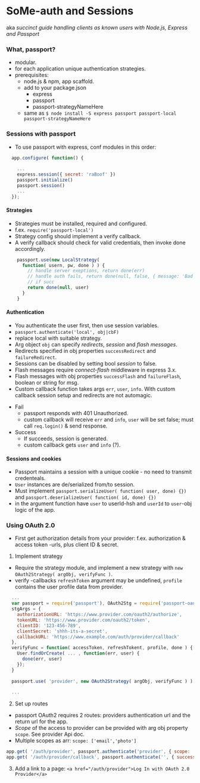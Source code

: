 SoMe-auth and Sessions
======================
aka _succinct guide handling clients as known users with Node.js, Express and Passport_

### What, passport?

- modular.
- for each application unique authentication strategies.
- prerequisites:
  - node.js & npm, app scaffold.
  - add to your package.json
    - express
    - passport
    - passport-strategyNameHere
  - same as `$ node install -S express passport passport-local passport-strategyNameHere`

### Sessions with passport
- To use passport with express, conf modules in this order:
```javascript
  app.configure( function() {
  
    ...
    express.session({ secret: 'raBoof' })
    passport.initialize()
    passport.session()
    ...
  });
```

#### Strategies
- Strategies must be installed, required and configured.
- f.ex. `require('passport-local')`
- Strategy config should implement a verify callback.
- A verify callback should check for valid credentials, then invoke done accordingly.
```javascript
    passport.use(new LocalStrategy( 
      function( usern, pw, done ) ) {
        // handle server exeptions, return done(err)
        // handle auth fails, return done(null, false, { message: 'Bad username.'})
        // if succ
        return done(null, user)
      }
    }
```

#### Authentication
- You authenticate the user first, then use session variables.
- `passport.authenticate('local', obj|cbF)`
- replace local with suitable strategy.
- Arg object `obj` can specify _redirects_, _session_ and _flash messages_.
- Redirects specified in obj properties `successRedirect` and `failureRedirect`.
- Sessions can be disabled by setting bool _session_ to false.
- Flash messages require _connect-flash_ middleware in express 3.x.
- Flash messages with obj properties `successFlash` and `failureFlash`, boolean or string for msg.
- Custom callback function takes args `err`, `user`, `info`. With custom callback session setup and redirects are not automagic.
* Fail
  - passport responds with 401 Unauthorized.
  - custom callback will receive `err` and `info`, `user` will be set false; must call `req.login()` & send response.
* Success
  - If succeeds, session is generated.
  - custom callback gets `user` and `info` (?).

#### Sessions and cookies
- Passport maintains a session with a unique cookie - no need to transmit credenteals.
- `User` instances are de/serialized from/to session.
- Must implement `passport.serializeUser( function( user, done) {})` and `passport.deserializeUser( function( id, done) {})`
- in the argument function have `user` to userId-hsh and `userId` to `user`-obj logic of the app.

### Using OAuth 2.0
- First get authorization details from your provider: f.ex. authorization & access token -urls, plus client ID & secret.

1. Implement strategy
- Require the strategy module, and implement a new strategy with `new OAuth2Strategy( argObj, verifyFunc )`.
- verify -callbacks `refreshToken` argument may be undefined, `profile` contains the user profile data from provider.
```javascript
  ...
  var passport = require('passport'), OAuth2Stg = require('passport-oauth').OAuth2Strategy,
  stgArgs = { 
    authorizationURL: 'https://www.provider.com/oauth2/authorize',
    tokenURL: 'https://www.provider.com/oauth2/token',
    clientID: '123-456-789',
    clientSecret: 'shhh-its-a-secret',
    callbackURL: 'https://www.example.com/auth/provider/callback'
  },
  verifyFunc = function( accessToken, refreshTokent, profile, done ) {
    User.findOrCreate( ... , function(err, user) {
      done(err, user)
    });
  }
  
  passport.use( 'provider', new OAuth2Strategy( argObj, verifyFunc ) )
  
  ...
```

2. Set up routes
- passport OAuth2 requires 2 routes: providers authentication url and the return url for the app.
- _Scope_ of the access to provider can be provided with arg obj property `scope`. See provider Api doc.
- Multiple scopes as arr: `scope: ['email','photo']`
```javascript
app.get( '/auth/provider', passport.authenticate('provider', { scope: 'email' }) ) 
app.get( '/auth/provider/callback', passport.authenticate('', { successRedirect: '/app', failureRedirect: '/login' } ) )

```

3. Add a link to a page: `<a href="/auth/provider">Log In with OAuth 2.0 Provider</a>`
